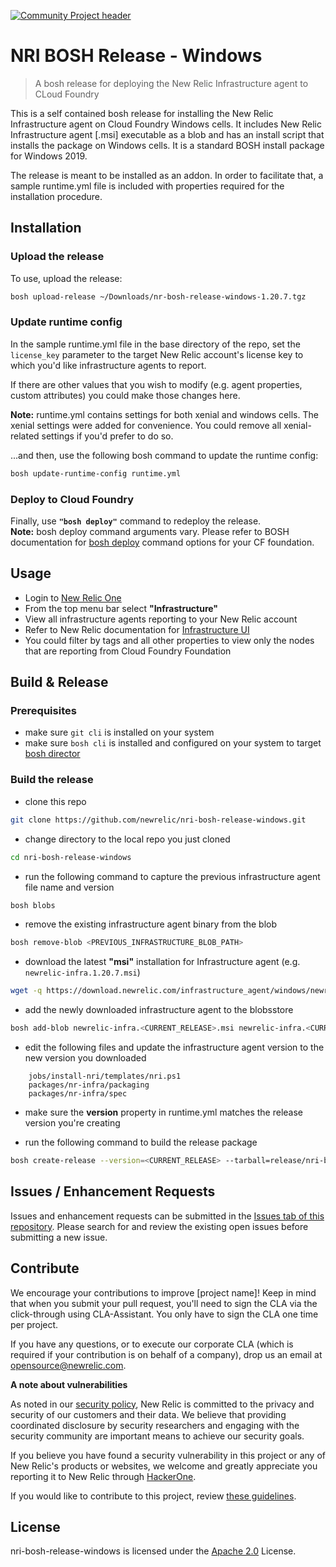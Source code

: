 [![Community Project header](https://github.com/newrelic/opensource-website/raw/master/src/images/categories/Community_Project.png)](https://opensource.newrelic.com/oss-category/#community-project)

# NRI BOSH Release - Windows

> A bosh release for deploying the New Relic Infrastructure agent to CLoud Foundry

This is a self contained bosh release for installing the New Relic Infrastructure agent on Cloud Foundry Windows cells. It includes New Relic Infrastructure agent [.msi] executable as a blob and has an install script that installs the package on Windows cells. It is a standard BOSH install package for Windows 2019.

The release is meant to be installed as an addon. In order to facilitate that, a sample runtime.yml file is included with properties required for the installation procedure.


## Installation

### Upload the release

To use, upload the release:
```bash
bosh upload-release ~/Downloads/nr-bosh-release-windows-1.20.7.tgz
```

### Update runtime config

In the sample runtime.yml file in the base directory of the repo, set the `license_key` parameter to the target New Relic account's license key to which you'd like infrastructure agents to report. 

If there are other values that you wish to modify (e.g. agent properties, custom attributes) you could make those changes here.

<strong>Note:</strong> runtime.yml contains settings for both xenial and windows cells. The xenial settings were added for convenience. You could remove all xenial-related settings if you'd prefer to do so.

...and then, use the following bosh command to update the runtime config:
```bash
bosh update-runtime-config runtime.yml
```

### Deploy to Cloud Foundry

Finally, use <strong>`"bosh deploy"`</strong> command to redeploy the release.
<br/>
<strong>Note:</strong> bosh deploy command arguments vary. Please refer to BOSH documentation for [bosh deploy](https://bosh.io/docs/cli-v2/#deploy) command options for your CF foundation.




## Usage
- Login to [New Relic One](https://one.newrelic.com) 
- From the top menu bar select <strong>"Infrastructure"</strong> 
- View all infrastructure agents reporting to your New Relic account
- Refer to New Relic documentation for [Infrastructure UI](https://docs.newrelic.com/docs/infrastructure/infrastructure-ui-pages/infrastructure-ui-entities/)
- You could filter by tags and all other properties to view only the nodes that are reporting from Cloud Foundry Foundation


## Build & Release

### Prerequisites
- make sure `git cli` is installed on your system
- make sure `bosh cli` is installed and configured on your system to target [bosh director](https://bosh.io/docs/director-certs-openssl/#target)

### Build the release
- clone this repo
```bash
git clone https://github.com/newrelic/nri-bosh-release-windows.git
```

- change directory to the local repo you just cloned
```bash
cd nri-bosh-release-windows
```

- run the following command to capture the previous infrastructure agent file name and version
```bash
bosh blobs
```

- remove the existing infrastructure agent binary from the blob
```bash
bosh remove-blob <PREVIOUS_INFRASTRUCTURE_BLOB_PATH>
```

- download the latest <strong>"msi"</strong> installation for Infrastructure agent (e.g. `newrelic-infra.1.20.7.msi`)
```bash
wget -q https://download.newrelic.com/infrastructure_agent/windows/newrelic-infra.<CURRENT_RELEASE>.msi
```

- add the newly downloaded infrastructure agent to the blobsstore
```bash
bosh add-blob newrelic-infra.<CURRENT_RELEASE>.msi newrelic-infra.<CURRENT_RELEASE>.msi
```

- edit the following files and update the infrastructure agent version to the new version you downloaded
```
	jobs/install-nri/templates/nri.ps1
	packages/nr-infra/packaging
	packages/nr-infra/spec
```

- make sure the <strong>version</strong> property in runtime.yml matches the release version you're creating

- run the following command to build the release package
```bash
bosh create-release --version=<CURRENT_RELEASE> --tarball=release/nri-bosh-release-windows-<CURRENT_RELEASE>.tgz --[force | final]
```


## Issues / Enhancement Requests

Issues and enhancement requests can be submitted in the [Issues tab of this repository](https://github.com/newrelic/nri-bosh-release-windows/issues). Please search for and review the existing open issues before submitting a new issue.


## Contribute

We encourage your contributions to improve [project name]! Keep in mind that when you submit your pull request, you'll need to sign the CLA via the click-through using CLA-Assistant. You only have to sign the CLA one time per project.

If you have any questions, or to execute our corporate CLA (which is required if your contribution is on behalf of a company), drop us an email at opensource@newrelic.com.

<strong>A note about vulnerabilities</strong>

As noted in our [security policy](../../security/policy), New Relic is committed to the privacy and security of our customers and their data. We believe that providing coordinated disclosure by security researchers and engaging with the security community are important means to achieve our security goals.

If you believe you have found a security vulnerability in this project or any of New Relic's products or websites, we welcome and greatly appreciate you reporting it to New Relic through [HackerOne](https://hackerone.com/newrelic).

If you would like to contribute to this project, review [these guidelines](./CONTRIBUTING.md).

## License
nri-bosh-release-windows is licensed under the [Apache 2.0](http://apache.org/licenses/LICENSE-2.0.txt) License.
